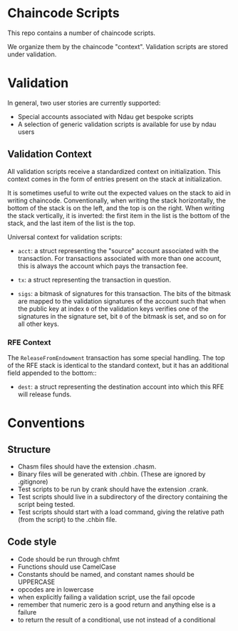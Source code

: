 # Chaincode Scripts

This repo contains a number of chaincode scripts.

We organize them by the chaincode "context". Validation scripts are stored under validation.

# Validation
In general, two user stories are currently supported:

- Special accounts associated with Ndau get bespoke scripts
- A selection of generic validation scripts is available for use by ndau users

## Validation Context

All validation scripts receive a standardized context on initialization. This context comes in the form of entries present on the stack at initialization.

It is sometimes useful to write out the expected values on the stack to aid in writing chaincode. Conventionally, when writing the stack horizontally, the bottom of the stack is on the left, and the top is on the right. When writing the stack vertically, it is inverted: the first item in the list is the bottom of the stack, and the last item of the list is the top.

Universal context for validation scripts:

- `acct`: a struct representing the "source" account associated with the transaction. For transactions associated with more than one account, this is always the account which pays the transaction fee.

- `tx`: a struct representing the transaction in question.

- `sigs`: a bitmask of signatures for this transaction. The bits of the bitmask are mapped to the validation signatures of the account such that when the public key at index `0` of the validation keys verifies one of the signatures in the signature set, bit `0` of the bitmask is set, and so on for all other keys.

### RFE Context

The `ReleaseFromEndowment` transaction has some special handling. The top of the RFE stack is identical to the standard context, but it has an additional field appended to the bottom::

- `dest`: a struct representing the destination account into which this RFE will release funds.

# Conventions

## Structure
* Chasm files should have the extension .chasm.
* Binary files will be generated with .chbin. (These are ignored by .gitignore)
* Test scripts to be run by crank should have the extension .crank.
* Test scripts should live in a subdirectory of the directory containing the script being tested.
* Test scripts should start with a load command, giving the relative path (from the script) to the .chbin file.

## Code style
* Code should be run through chfmt
* Functions should use CamelCase
* Constants should be named, and constant names should be UPPERCASE
* opcodes are in lowercase
* when explicitly failing a validation script, use the fail opcode
* remember that numeric zero is a good return and anything else is a failure
* to return the result of a conditional, use not instead of a conditional
